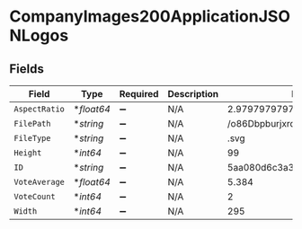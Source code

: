# CompanyImages200ApplicationJSONLogos


## Fields

| Field                            | Type                             | Required                         | Description                      | Example                          |
| -------------------------------- | -------------------------------- | -------------------------------- | -------------------------------- | -------------------------------- |
| `AspectRatio`                    | **float64*                       | :heavy_minus_sign:               | N/A                              | 2.97979797979798                 |
| `FilePath`                       | **string*                        | :heavy_minus_sign:               | N/A                              | /o86DbpburjxrqAzEDhXZcyE8pDb.png |
| `FileType`                       | **string*                        | :heavy_minus_sign:               | N/A                              | .svg                             |
| `Height`                         | **int64*                         | :heavy_minus_sign:               | N/A                              | 99                               |
| `ID`                             | **string*                        | :heavy_minus_sign:               | N/A                              | 5aa080d6c3a3683fea00011e         |
| `VoteAverage`                    | **float64*                       | :heavy_minus_sign:               | N/A                              | 5.384                            |
| `VoteCount`                      | **int64*                         | :heavy_minus_sign:               | N/A                              | 2                                |
| `Width`                          | **int64*                         | :heavy_minus_sign:               | N/A                              | 295                              |